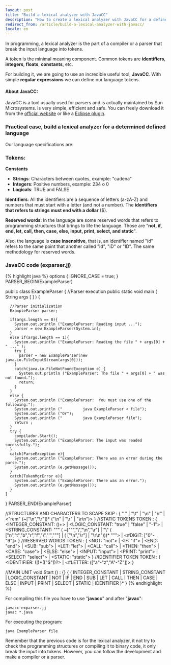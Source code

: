 ```yaml
---
layout: post
title: "Build a lexical analyzer with JavaCC"
description: "How to create a lexical analyzer with JavaCC for a defined programming language"
redirect_from: /article/build-a-lexical-analyzer-with-javacc/
locale: en
---
```


In programming, a lexical analyzer is the part of a compiler or a parser that break the input language into tokens.

A token is the minimal meaning component. Common tokens are **identifiers**, **integers**, **floats**, **constants**, etc.

For building it, we are going to use an incredible useful tool, **JavaCC**. With simple **regular expressions** we can define our language tokens.

#### About JavaCC:
JavaCC is a tool usually used for parsers and is actually maintained by Sun Microsystems. Is very simple, efficient and safe. You can freely download it from the <a href="http://javacc.java.net/">official website</a> or like a <a href="http://eclipse-javacc.sourceforge.net/">Eclipse plugin</a>.

### Practical case, build a lexical analyzer for a determined defined language

Our language specifications are:

### Tokens:
**Constants**

- **Strings**: Characters between quotes, example: "cadena"
- **Integers**: Positive numbers, example: 234 o 0
- **Logicals**: TRUE and FALSE

**Identifiers**: All the identifiers are a sequence of letters (a-zA-Z) and numbers that must start with a letter (and not a number). The **identifiers that refers to strings must end with a dollar** ($).

**Reserved words**: In the language are some reserved words that refers to programming structures that brings to life the language. Those are "**not, if, end, let, call, then, case, else, input, print, select, and static**".

Also, the language is **case insensitive**, that is, an identifier named "id" refers to the same point that another called "Id", "iD" or "ID". The same methodology for reserved words.

### JavaCC code (exparser.jj)

{% highlight java %}
options {
  IGNORE_CASE = true;
}
PARSER_BEGIN(ExampleParser)

  public class ExampleParser {
    //Parser execution
    public static void main ( String args [ ] ) {

      //Parser initialization
      ExampleParser parser;

      if(args.length == 0){
        System.out.println ("ExampleParser: Reading input ...");
        parser = new ExampleParser(System.in);
      }
      else if(args.length == 1){
        System.out.println ("ExampleParser: Reading the file " + args[0] + " ..." );
        try {
          parser = new ExampleParser(new java.io.FileInputStream(args[0]));
        }
        catch(java.io.FileNotFoundException e) {
          System.out.println ("ExampleParser: The file " + args[0] + " was not found.");
          return;
        }
      }
      else {
        System.out.println ("ExampleParser:  You must use one of the following:");
        System.out.println ("         java ExampleParser < file");
        System.out.println ("Or");
        System.out.println ("         java ExampleParser file");
        return ;
      }
      try {
        compilador.Start();
        System.out.println ("ExampleParser: The input was readed sucessfully.");
      }
      catch(ParseException e){
        System.out.println ("ExampleParser: There was an error during the parse.");
        System.out.println (e.getMessage());
      }
      catch(TokenMgrError e){
        System.out.println ("ExampleParser: There was an error.");
        System.out.println (e.getMessage());
      }
    }
  }
PARSER_END(ExampleParser)

//STRUCTURES AND CHARACTERS TO SCAPE
SKIP : {
 " "
|  "\t"
|  "\n"
|  "\r"
|  <"rem" (~["\n","\r"])* ("\n" | "\r" | "\r\n")>
}
//STATIC TOKENS
TOKEN : {
 <INTEGER_CONSTANT: (<DIGIT>)+>
|  <LOGIC_CONSTANT: "true" | "false" | "-1">
|  <STRING_CONSTANT: "\"" ( ~["\"","\\","\n","\r"] | "\\" ( ["n","t","b","r","f","\\","\'","\""] | ( ["\n","\r"] | "\r\n")))* "\"">
|  <#DIGIT: ["0"-"9"]>
}
//RESERVED WORDS
TOKEN : {
 <NOT: "not">
|  <IF: "if">
|  <END: "end">
|  <SUB: "sub">
|  <LET: "let">
|  <CALL: "call">
|  <THEN: "then">
|  <CASE: "case">
|  <ELSE: "else">
|  <INPUT: "input">
|  <PRINT: "print">
|  <SELECT: "select">
|  <STATIC: "static">
}
//IDENTIFIER TOKEN
TOKEN : {
 <IDENTIFIER: <LETTER>(<LETTER>|<DIGIT>)*(["$"])?>
|  <#LETTER: (["a"-"z","A"-"Z"])>
}

//MAIN UNIT
void Start () : {}
{
  (
    INTEGER_CONSTANT | STRING_CONSTANT | LOGIC_CONSTANT |
    NOT | IF | END | SUB | LET | CALL | THEN | CASE | ELSE | INPUT | PRINT | SELECT | STATIC |
    IDENTIFIER
  )*
  <EOF>
}
{% endhighlight %}

For compiling this file you have to use "**javacc**" and after "**javac**":

    javacc exparser.jj
    javac *.java

For executing the program:

    java ExampleParser file

Remember that the previous code is for the lexical analyzer, it not try to check the programming structures or compiling it to binary code, it only break the input into tokens. However, you can follow the development and make a compiler or a parser.